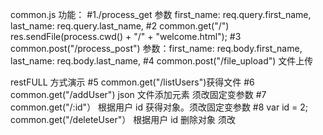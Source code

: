 common.js
功能：
#1./process_get 参数 first_name: req.query.first_name,
last_name: req.query.last_name,
#2 common.get("/") res.sendFile(process.cwd() + "/" + "welcome.html");
#3 common.post("/process_post")
参数：first_name: req.body.first_name,
last_name: req.body.last_name,
#4 common.post("/file_upload") 文件上传

restFULL 方式演示
#5 common.get("/listUsers")获得文件
#6 common.get("/addUser") json 文件添加元素 须改固定变参数
#7 common.get("/:id"） 根据用户 id 获得对象。须改固定变参数
#8 var id = 2;
common.get("/deleteUser"） 根据用户 id 删除对象 须改
